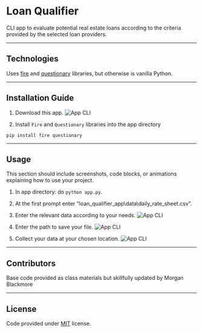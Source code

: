 # Loan Qualifier

CLI app to evaluate potential real estate loans according to the criteria provided by the selected loan providers.

---

## Technologies

Uses [fire](https://google.github.io/python-fire/guide/) and [questionary](https://questionary.readthedocs.io/en/stable/) libraries, but otherwise is vanilla Python.

---

## Installation Guide

1. Download this app. 
![App CLI](/data/images/get_app.png "CLI interface")

2. Install `Fire` and `Questionary` libraries into the app directory

```
pip install fire questionary
```

---

## Usage

This section should include screenshots, code blocks, or animations explaining how to use your project.

1. In app directory: do `python app.py`.
2. At the first prompt enter "loan_qualifier_app\data\daily_rate_sheet.csv".
3. Enter the relevant data according to your needs.
![App CLI](/data/images/cli_menu.png "CLI interface")

4. Enter the path to save your file.
![App CLI](/data/images/cli_savefile.png "Sample Path")

5. Collect your data at your chosen location.
![App CLI](/data/images/savedfile.png "Find your data")

---

## Contributors

Base code provided as class materials but skillfully updated by Morgan Blackmore

---

## License

Code provided under [MIT](https://mit-license.org/) license. 

